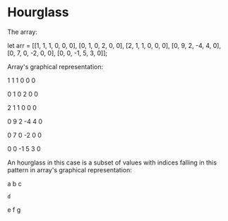 # Hourglass

The array: 

let arr = [[1, 1, 1, 0, 0, 0], [0, 1, 0, 2, 0, 0], [2, 1, 1, 0, 0, 0], [0, 9, 2, -4, 4, 0], [0, 7, 0, -2, 0, 0], [0, 0, -1, 5, 3, 0]];

Array's graphical representation:

1  1  1  0  0  0

0  1  0  2  0  0

2  1  1  0  0  0

0  9  2 -4  4  0

0  7  0 -2  0  0

0  0 -1  5  3  0

An hourglass in this case is a subset of values with indices falling in this pattern in array's graphical representation:

a   b   c

    d

e   f   g
